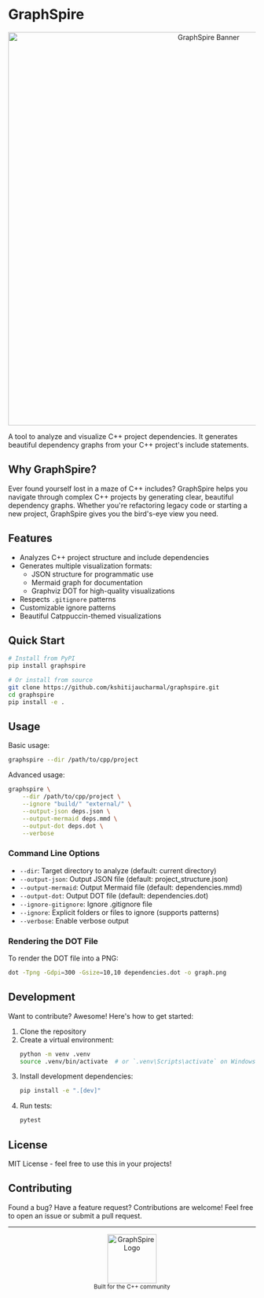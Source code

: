 # GraphSpire

<div align="center">
  <img src="assets/graphspire_banner.png" alt="GraphSpire Banner" width="800"/>
</div>

A tool to analyze and visualize C++ project dependencies. It generates beautiful dependency graphs from your C++ project's include statements.

## Why GraphSpire?

Ever found yourself lost in a maze of C++ includes? GraphSpire helps you navigate through complex C++ projects by generating clear, beautiful dependency graphs. Whether you're refactoring legacy code or starting a new project, GraphSpire gives you the bird's-eye view you need.

## Features

- Analyzes C++ project structure and include dependencies
- Generates multiple visualization formats:
  - JSON structure for programmatic use
  - Mermaid graph for documentation
  - Graphviz DOT for high-quality visualizations
- Respects `.gitignore` patterns
- Customizable ignore patterns
- Beautiful Catppuccin-themed visualizations

## Quick Start

```bash
# Install from PyPI
pip install graphspire

# Or install from source
git clone https://github.com/kshitijaucharmal/graphspire.git
cd graphspire
pip install -e .
```

## Usage

Basic usage:
```bash
graphspire --dir /path/to/cpp/project
```

Advanced usage:
```bash
graphspire \
    --dir /path/to/cpp/project \
    --ignore "build/" "external/" \
    --output-json deps.json \
    --output-mermaid deps.mmd \
    --output-dot deps.dot \
    --verbose
```

### Command Line Options

- `--dir`: Target directory to analyze (default: current directory)
- `--output-json`: Output JSON file (default: project_structure.json)
- `--output-mermaid`: Output Mermaid file (default: dependencies.mmd)
- `--output-dot`: Output DOT file (default: dependencies.dot)
- `--ignore-gitignore`: Ignore .gitignore file
- `--ignore`: Explicit folders or files to ignore (supports patterns)
- `--verbose`: Enable verbose output

### Rendering the DOT File

To render the DOT file into a PNG:
```bash
dot -Tpng -Gdpi=300 -Gsize=10,10 dependencies.dot -o graph.png
```

## Development

Want to contribute? Awesome! Here's how to get started:

1. Clone the repository
2. Create a virtual environment:
   ```bash
   python -m venv .venv
   source .venv/bin/activate  # or `.venv\Scripts\activate` on Windows
   ```
3. Install development dependencies:
   ```bash
   pip install -e ".[dev]"
   ```
4. Run tests:
   ```bash
   pytest
   ```

## License

MIT License - feel free to use this in your projects!

## Contributing

Found a bug? Have a feature request? Contributions are welcome! Feel free to open an issue or submit a pull request.

---

<div align="center">
  <img src="assets/graphspire_logo.png" alt="GraphSpire Logo" width="100"/>
  <br/>
  <sub>Built for the C++ community</sub>
</div>
